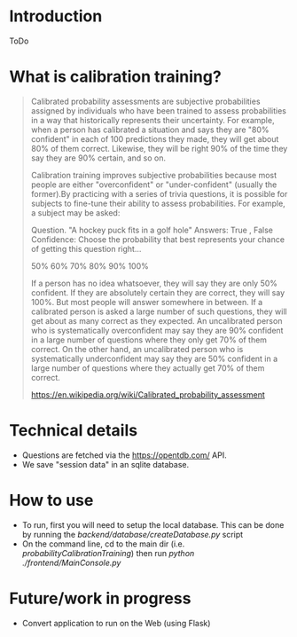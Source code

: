 # Introduction

ToDo

# What is calibration training?

> Calibrated probability assessments are subjective probabilities assigned by individuals who have been trained to assess probabilities in a way that historically represents their uncertainty. For example, when a person has calibrated a situation and says they are "80% confident" in each of 100 predictions they made, they will get about 80% of them correct. Likewise, they will be right 90% of the time they say they are 90% certain, and so on.
> 
> Calibration training improves subjective probabilities because most people are either "overconfident" or "under-confident" (usually the former).By practicing with a series of trivia questions, it is possible for subjects to fine-tune their ability to assess probabilities. For example, a subject may be asked:
> 
> Question. "A hockey puck fits in a golf hole"
> Answers: True , False
> Confidence: Choose the probability that best represents your chance of getting this question right...
> 
> 50% 60% 70% 80% 90% 100%
> 
> If a person has no idea whatsoever, they will say they are only 50% confident. If they are absolutely certain they are correct, they will say 100%. But most people will answer somewhere in between. If a calibrated person is asked a large number of such questions, they will get about as many correct as they expected. An uncalibrated person who is systematically overconfident may say they are 90% confident in a large number of questions where they only get 70% of them correct. On the other hand, an uncalibrated person who is systematically underconfident may say they are 50% confident in a large number of questions where they actually get 70% of them correct.
> 
> https://en.wikipedia.org/wiki/Calibrated_probability_assessment

# Technical details

* Questions are fetched via the https://opentdb.com/ API. 
* We save "session data" in an sqlite database. 

# How to use

* To run, first you will need to setup the local database. This can be done by running the *backend/database/createDatabase.py* script
* On the command line, cd to the main dir (i.e. *probabilityCalibrationTraining*) then run *python ./frontend/MainConsole.py* 

# Future/work in progress

* Convert application to run on the Web (using Flask)
